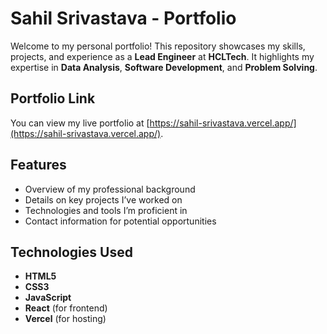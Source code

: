 # Sahil Srivastava - Portfolio

Welcome to my personal portfolio! This repository showcases my skills, projects, and experience as a **Lead Engineer** at **HCLTech**. It highlights my expertise in **Data Analysis**, **Software Development**, and **Problem Solving**.

## Portfolio Link
You can view my live portfolio at [https://sahil-srivastava.vercel.app/](https://sahil-srivastava.vercel.app/).

## Features
- Overview of my professional background
- Details on key projects I’ve worked on
- Technologies and tools I’m proficient in
- Contact information for potential opportunities

## Technologies Used
- **HTML5**
- **CSS3**
- **JavaScript**
- **React** (for frontend)
- **Vercel** (for hosting)
